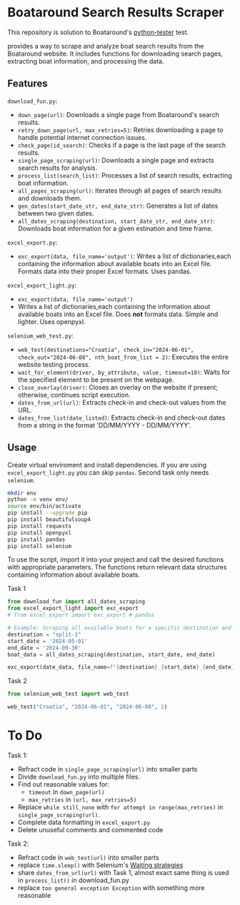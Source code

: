 # Boataround Search Results Scraper

This repository is solution to Boataround's [python-tester](https://bitbucket.org/bodev/python-tester/src/main/) test.

provides a way to scrape and analyze boat search results from the Boataround website.
It includes functions for downloading search pages, extracting boat information, and processing the data.

## Features

`download_fun.py`:

- `down_page(url)`: Downloads a single page from Boataround's search results.
- `retry_down_page(url, max_retries=5)`: Retries downloading a page to handle potential internet connection issues.
- `check_page(id_search)`: Checks if a page is the last page of the search results.
- `single_page_scraping(url)`: Downloads a single page and extracts search results for analysis.
- `process_list(search_list)`: Processes a list of search results, extracting boat information.
- `all_pages_scraping(url)`: Iterates through all pages of search results and downloads them.
- `gen_dates(start_date_str, end_date_str)`: Generates a list of dates between two given dates.
- `all_dates_scraping(destination, start_date_str, end_date_str)`: Downloads boat information for a given estination and time frame.

`excel_export.py`:

- `exc_export(data, file_name='output')`: Writes a list of dictionaries,each containing the information about available boats
    into an Excel file. Formats data into their proper Excel formats.
    Uses pandas.

`excel_export_light.py`:

- `exc_export(data, file_name='output')`
- Writes a list of dictionaries,each containing the information about available boats
    into an Excel file. Does **not** formats data. Simple and lighter. Uses openpyxl.

`selenium_web_test.py`:

- `web_test(destinations="Croatia",
             check_in="2024-06-01", check_out="2024-06-08", nth_boat_from_list = 2)`:
        Executes the entire website testing process.
- `wait_for_element(driver, by_attribute, value, timeout=10)`: Waits for the specified element to be present on the webpage.
- `close_overlay(driver)`: Closes an overlay on the website if present; otherwise, continues script execution.
- `dates_from_url(url)`: Extracts check-in and check-out values from the URL.
- `dates_from_list(date_listed)`: Extracts check-in and check-out dates from a string in the format 'DD/MM/YYYY - DD/MM/YYYY'.

## Usage

Create virtual enviroment and install dependencies.
If you are using `excel_export_light.py` you can skip `pandas`.
Second task only needs `selenium`.

```bash
mkdir env
python -m venv env/
source env/bin/activate
pip install --upgrade pip
pip install beautifulsoup4
pip install requests
pip install openpyxl
pip install pandas
pip install selenium
```

To use the script, import it into your project and call the desired functions with appropriate parameters.
The functions return relevant data structures containing information about available boats.

Task 1

```python
from download_fun import all_dates_scraping
from excel_export_light import exc_export
# from excel_export import exc_export # pandas

# Example: Scraping all available boats for a specific destination and date range
destination = "split-1"
start_date = '2024-05-01'
end_date = '2024-09-30'
boat_data = all_dates_scraping(destination, start_date, end_date)

exc_export(date_data, file_name=f"{destination}_{start_date}_{end_date}")
```

Task 2

```python
from selenium_web_test import web_test

web_test("Croatia", "2024-06-01", "2024-06-08", 2)
```

# To Do

Task 1:

- Refract code in `single_page_scraping(url)` into smaller parts
- Divide `download_fun.py` into multiple files.
- Find out reasonable values for:
    - `timeout` in `down_page(url)`
    - `max_retries` in `(url, max_retries=5)`
- Replace `while still_none` with `for attempt in range(max_retries)` in `single_page_scraping(url)`.
- Complete data formatting in `excel_export.py`
- Delete unuseful comments and commented code

Task 2:

- Refract code in `web_test(url)` into smaller parts
- replace `time.sleep()` with Selenium's [Waiting strategies](https://www.selenium.dev/documentation/webdriver/waits/)
- share `dates_from_url(url)` with Task 1, almost exact same thing is used in `process_list()` in download_fun.py
- replace `too general exception Exception` with something more reasonable
